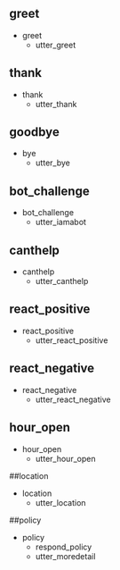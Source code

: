 ## greet
* greet
  - utter_greet

## thank
* thank
  - utter_thank

## goodbye
* bye
  - utter_bye
  
## bot_challenge
* bot_challenge
  - utter_iamabot

## canthelp
* canthelp
  - utter_canthelp
  
## react_positive
* react_positive
  - utter_react_positive
  
## react_negative
* react_negative
  - utter_react_negative
 
## hour_open
* hour_open
  - utter_hour_open

##location
* location
    - utter_location

##policy
* policy
    - respond_policy
    - utter_moredetail
 

